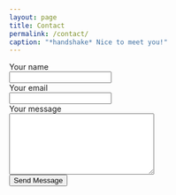 ```yaml
---
layout: page
title: Contact
permalink: /contact/
caption: "*handshake* Nice to meet you!"
---
```


<form id="contact_form" action="https://formspree.io/aelliottart@gmail.com" method="POST" enctype="multipart/form-data">
    <div class="row">
        <label for="name">Your name</label><br />
        <input id="name" class="name" name="name" type="text" value="" /><br />
    </div>
    <div class="row">
        <label for="email">Your email</label><br />
        <input id="email" class="email" name="email" type="text" value="" /><br />
    </div>
    <div class="row">
        <label for="message">Your message</label><br />
        <textarea id="message" class="input" name="message" rows="7" cols="30"></textarea><br />
    </div>
    <input id="submit_button" type="submit" value="Send Message" />
</form>

